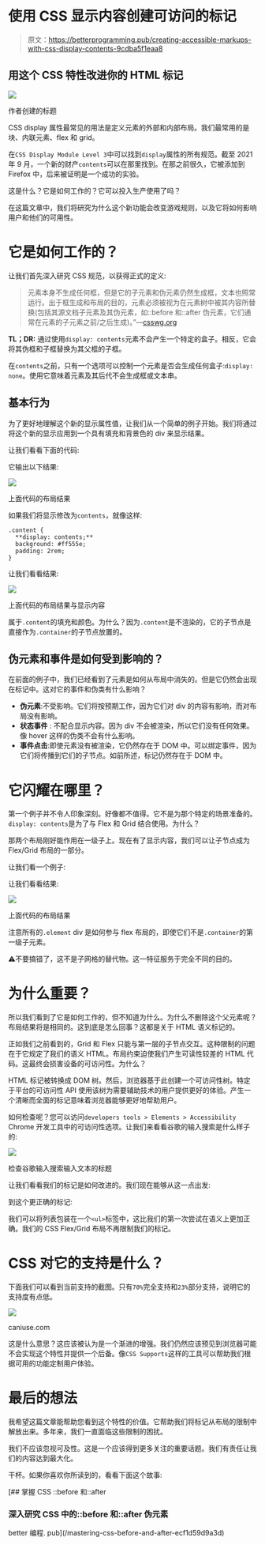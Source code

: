 # 使用 CSS 显示内容创建可访问的标记

> 原文：<https://betterprogramming.pub/creating-accessible-markups-with-css-display-contents-9cdba5f1eaa8>

## 用这个 CSS 特性改进你的 HTML 标记

![](img/97cd9f4b9fe31d81405d0cf783e774f1.png)

作者创建的标题

CSS display 属性最常见的用法是定义元素的外部和内部布局。我们最常用的是块、内联元素、flex 和 grid。

在`CSS Display Module Level 3`中可以找到`display`属性的所有规范。截至 2021 年 9 月，一个新的财产`contents`可以在那里找到。在那之前很久，它被添加到 Firefox 中，后来被证明是一个成功的实验。

这是什么？它是如何工作的？它可以投入生产使用了吗？

在这篇文章中，我们将研究为什么这个新功能会改变游戏规则，以及它将如何影响用户和他们的可用性。

# 它是如何工作的？

让我们首先深入研究 CSS 规范，以获得正式的定义:

> 元素本身不生成任何框，但是它的子元素和伪元素仍然生成框，文本也照常运行。出于框生成和布局的目的，元素必须被视为在元素树中被其内容所替换(包括其源文档子元素及其伪元素，如::before 和::after 伪元素，它们通常在元素的子元素之前/之后生成)。”—[csswg.org](https://drafts.csswg.org/css-display/#valdef-display-contents)

**TL；DR:** 通过使用`display: contents`元素不会产生一个特定的盒子。相反，它会将其伪框和子框替换为其父框的子框。

在`contents`之前，只有一个选项可以控制一个元素是否会生成任何盒子:`display: none`。使用它意味着元素及其后代不会生成框或文本串。

## 基本行为

为了更好地理解这个新的显示属性值，让我们从一个简单的例子开始。我们将通过将这个新的显示应用到一个具有填充和背景色的 div 来显示结果。

让我们看看下面的代码:

它输出以下结果:

![](img/ecb0906dff6e63b6c4a30224ab21055c.png)

上面代码的布局结果

如果我们将显示修改为`contents`，就像这样:

```
.content {
  **display: contents;**
  background: #ff555e;
  padding: 2rem;
}
```

让我们看看结果:

![](img/dd98abe9b91b17fa8b7ac587e4ced531.png)

上面代码的布局结果与显示内容

属于`.content`的填充和颜色。为什么？因为`.content`是不渲染的，它的子节点是直接作为`.container`的子节点放置的。

## 伪元素和事件是如何受到影响的？

在前面的例子中，我们已经看到了元素是如何从布局中消失的。但是它仍然会出现在标记中。这对它的事件和伪类有什么影响？

*   **伪元素**:不受影响。它们将按预期工作，因为它们对 div 的内容有影响，而对布局没有影响。
*   **状态事件** : 不配合显示内容。因为 div 不会被渲染，所以它们没有任何效果。像 hover 这样的伪类不会有什么影响。
*   **事件点击**:即使元素没有被渲染，它仍然存在于 DOM 中。可以绑定事件，因为它们将传播到它们的子节点。如前所述，标记仍然存在于 DOM 中。

# 它闪耀在哪里？

第一个例子并不令人印象深刻。好像都不值得。它不是为那个特定的场景准备的。`display: contents`是为了与 Flex 和 Grid 结合使用。为什么？

那两个布局刚好能作用在一级子上。现在有了显示内容，我们可以让子节点成为 Flex/Grid 布局的一部分。

让我们看一个例子:

让我们看看结果:

![](img/c9f3d9079a92b3b6eba05596299dbf50.png)

上面代码的布局结果

注意所有的`.element` div 是如何参与 flex 布局的，即使它们不是`.container`的第一级子元素。

⚠️不要搞错了，这不是子网格的替代物。这一特征服务于完全不同的目的。

# 为什么重要？

所以我们看到了它是如何工作的，但不知道为什么。为什么不删除这个父元素呢？布局结果将是相同的。这到底是怎么回事？这都是关于 HTML 语义标记的。

正如我们之前看到的，Grid 和 Flex 只能与第一层的子节点交互。这种限制的问题在于它规定了我们的语义 HTML。布局约束迫使我们产生可读性较差的 HTML 代码。这最终会损害设备的可访问性。为什么？

HTML 标记被转换成 DOM 树。然后，浏览器基于此创建一个可访问性树。特定于平台的可访问性 API 使用该树为需要辅助技术的用户提供更好的体验。产生一个清晰而全面的标记意味着浏览器能够更好地帮助用户。

如何检查呢？您可以访问`developers tools > Elements > Accessibility` Chrome 开发工具中的可访问性选项。让我们来看看谷歌的输入搜索是什么样子的:

![](img/93c11ae78599350c73a9a0f3172b77fd.png)

检查谷歌输入搜索输入文本的标题

让我们看看我们的标记是如何改进的。我们现在能够从这一点出发:

到这个更正确的标记:

我们可以将列表包装在一个`<ul>`标签中，这比我们的第一次尝试在语义上更加正确。我们的 CSS Flex/Grid 布局不再限制我们的标记。

# CSS 对它的支持是什么？

下面我们可以看到当前支持的截图。只有`70%`完全支持和`23%`部分支持，说明它的支持度有点低。

![](img/9743f4727f09ad8880ac73b37d14fa69.png)

caniuse.com

这是什么意思？这应该被认为是一个渐进的增强。我们仍然应该预见到浏览器可能不会实现这个特性并提供一个后备。像`CSS Supports`这样的工具可以帮助我们根据可用的功能定制用户体验。

# 最后的想法

我希望这篇文章能帮助您看到这个特性的价值。它帮助我们将标记从布局的限制中解放出来。多年来，我们一直面临这些限制的困扰。

我们不应该忽视可及性。这是一个应该得到更多关注的重要话题。我们有责任让我们的内容达到最大化。

干杯。如果你喜欢你所读到的，看看下面这个故事:

[](/mastering-css-before-and-after-ecf1d59d9a3d) [## 掌握 CSS ::before 和::after

### 深入研究 CSS 中的::before 和::after 伪元素

better 编程. pub](/mastering-css-before-and-after-ecf1d59d9a3d)